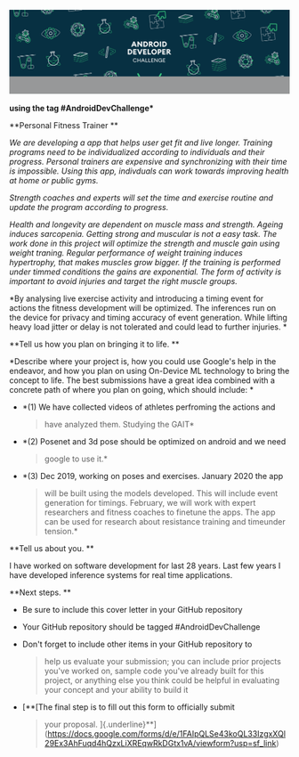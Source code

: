 ![](./media/image1.png)

**using the tag \#AndroidDevChallenge\***

**Personal Fitness Trainer **

*We are developing a app that helps user get fit and live longer.
Training programs need to be individualized according to individuals and
their progress. Personal trainers are expensive and synchronizing with
their time is impossible. Using this app, indivduals can work towards
improving health at home or public gyms.*

*Strength coaches and experts will set the time and exercise routine and
update the program according to progress.*

*Health and longevity are dependent on muscle mass and strength. Ageing
induces sarcopenia. Getting strong and muscular is not a easy task. The
work done in this project will optimize the strength and muscle gain
using weight traning. Regular performance of weight training induces
hypertrophy, that makes muscles grow bigger. If the training is
performed under timmed conditions the gains are exponential. The form of
activity is important to avoid injuries and target the right muscle
groups.*

*By analysing live exercise activity and introducing a timing event for
actions the fitness development will be optimized. The inferences run on
the device for privacy and timing accuracy of event generation. While
lifting heavy load jitter or delay is not tolerated and could lead to
further injuries. *

**Tell us how you plan on bringing it to life. **

*Describe where your project is, how you could use Google's help in the
endeavor, and how you plan on using On-Device ML technology to bring the
concept to life. The best submissions have a great idea combined with a
concrete path of where you plan on going, which should include: *

-   *(1) We have collected videos of athletes perfroming the actions and
    > have analyzed them. Studying the GAIT*

-   *(2) Posenet and 3d pose should be optimized on android and we need
    > google to use it.*

-   *(3) Dec 2019, working on poses and exercises. January 2020 the app
    > will be built using the models developed. This will include event
    > generation for timings. February, we will work with expert
    > researchers and fitness coaches to finetune the apps. The app can
    > be used for research about resistance training and timeunder
    > tension.*

**Tell us about you. **

I have worked on software development for last 28 years. Last few years
I have developed inference systems for real time applications.

**Next steps. **

-   Be sure to include this cover letter in your GitHub repository

-   Your GitHub repository should be tagged \#AndroidDevChallenge

-   Don't forget to include other items in your GitHub repository to
    > help us evaluate your submission; you can include prior projects
    > you\'ve worked on, sample code you\'ve already built for this
    > project, or anything else you think could be helpful in evaluating
    > your concept and your ability to build it

-   [**[The final step is to fill out this form to officially submit
    > your proposal.
    > ]{.underline}**](https://docs.google.com/forms/d/e/1FAIpQLSe43koQL33IzgxXQl29Ex3AhFuqd4hQzxLiXREqwRkDGtx1vA/viewform?usp=sf_link)
